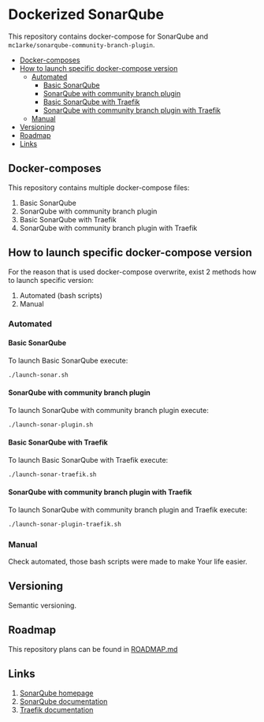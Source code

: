 # Dockerized SonarQube

This repository contains docker-compose for SonarQube and 
`mc1arke/sonarqube-community-branch-plugin`.

- [Docker-composes](#docker-composes)
- [How to launch specific docker-compose version](#how-to-launch-specific-docker-compose-version)
  - [Automated](#automated)
    - [Basic SonarQube](#basic-sonarqube)
    - [SonarQube with community branch plugin](#sonarqube-with-community-branch-plugin)
    - [Basic SonarQube with Traefik](#basic-sonarqube-with-traefik)
    - [SonarQube with community branch plugin with Traefik](#sonarqube-with-community-branch-plugin-with-traefik)
  - [Manual](#manual)
- [Versioning](#versioning)
- [Roadmap](#roadmap)
- [Links](#links)

## Docker-composes

This repository contains multiple docker-compose files:

1. Basic SonarQube
2. SonarQube with community branch plugin   
3. Basic SonarQube with Traefik
4. SonarQube with community branch plugin with Traefik

## How to launch specific docker-compose version

For the reason that is used docker-compose overwrite, exist 2 methods how to 
launch specific version:

1. Automated (bash scripts)
2. Manual

### Automated

#### Basic SonarQube

To launch Basic SonarQube execute:
```bash
./launch-sonar.sh
```

#### SonarQube with community branch plugin

To launch SonarQube with community branch plugin execute:
```bash
./launch-sonar-plugin.sh
```

#### Basic SonarQube with Traefik

To launch Basic SonarQube with Traefik execute:
```bash
./launch-sonar-traefik.sh
```

#### SonarQube with community branch plugin with Traefik

To launch SonarQube with community branch plugin and Traefik execute:
```bash
./launch-sonar-plugin-traefik.sh
```

### Manual

Check automated, those bash scripts were made to make Your life easier.

## Versioning

 Semantic versioning.

## Roadmap

This repository plans can be found in [ROADMAP.md](ROADMAP.md)

## Links

1. [SonarQube homepage](https://www.sonarqube.org)
2. [SonarQube documentation](https://docs.sonarqube.org/latest/)
3. [Traefik documentation](https://doc.traefik.io/traefik/)